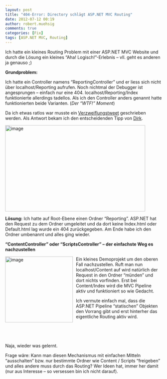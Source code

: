 ```yaml
---
layout: post
title: "404-Error: Directory schlägt ASP.NET MVC Routing"
date: 2012-07-12 00:19
author: robert.muehsig
comments: true
categories: [Fix]
tags: [ASP.NET MVC, Routing]
---
```

<p>Ich hatte ein kleines Routing Problem mit einer ASP.NET MVC Website und durch die Lösung ein kleines “Aha! Logisch!”-Erlebnis – vll. geht es anderen ja genauso ;)</p> <p><strong>Grundproblem:</strong></p> <p>Ich hatte ein Controller namens “ReportingController” und er liess sich nicht über localhost/Reporting aufrufen. Noch nichtmal der Debugger ist angesprungen – einfach nur eine 404. localhost/Reporting/Index funktionierte allerdings tadellos. Als ich den Controller anders genannt hatte funktionierten beide Varianten. (<em>Der “WTF!” Moment</em>) </p> <p>Da ich etwas ratlos war musste ein <a href="https://twitter.com/robert0muehsig/status/222704828114149377">Verzweiflungstweet</a> geschrieben werden. Als Antwort bekam ich den entscheidenden Tipp von <a href="https://twitter.com/d03n3rfr1tz3">Dirk</a>.</p> <p><a href="{{BASE_PATH}}/assets/wp-images/image1573.png"><img style="background-image: none; border-bottom: 0px; border-left: 0px; padding-left: 0px; padding-right: 0px; display: inline; border-top: 0px; border-right: 0px; padding-top: 0px" title="image" border="0" alt="image" src="{{BASE_PATH}}/assets/wp-images/image_thumb734.png" width="449" height="276"></a></p> <p><strong>Lösung:</strong> Ich hatte auf Root-Ebene einen Ordner “Reporting”. ASP.NET hat den Request zu dem Ordner umgeleitet und da dort keine Index.html oder Default.html lag wurde ein 404 zurückgegeben. Am Ende habe ich den Ordner umbenannt und alles ging wieder.</p> <p><strong>“ContentController” oder “ScriptsController” – der einfachste Weg es nachzustellen</strong></p> <p><a href="{{BASE_PATH}}/assets/wp-images/image1574.png"><img style="background-image: none; border-bottom: 0px; border-left: 0px; margin: 0px 10px 0px 0px; padding-left: 0px; padding-right: 0px; display: inline; float: left; border-top: 0px; border-right: 0px; padding-top: 0px" title="image" border="0" alt="image" align="left" src="{{BASE_PATH}}/assets/wp-images/image_thumb735.png" width="217" height="211"></a></p> <p>Ein kleines Demoprojekt um den oberen Fall nachzustellen. Ruft man nun localhost/Content auf wird natürlich der Request in den Ordner “münden” und dort nichts vorfinden. Erst bei Content/Index wird die MVC Pipeline aktiv und funktioniert so wie Gedacht.</p> <p>Ich vermute einfach mal, dass die ASP.NET Pipeline “statischen” Objekten den Vorrang gibt und erst hinterher das eigentliche Routing aktiv wird.</p> <p>&nbsp;</p> <p>&nbsp;</p> <p>Naja, wieder was gelernt.</p> <p>Frage wäre: Kann man diesen Mechanismus mit einfachen Mitteln “ausschalten” bzw. nur bestimmte Ordner wie Content / Scripts “freigeben” und alles andere muss durch das Routing? Wer Ideen hat, immer her damit (nur aus Interesse – so versessen bin ich nicht darauf).</p>
